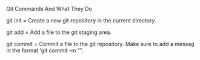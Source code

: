 Git Commands And What They Do 

git init = Create a new git repository in the current directory. 

git add = Add a file to the git staging area. 

git commit = Commit a file to the git repository.  Make sure to add a messag in the format 'git commit <filename> -m "<message>".

